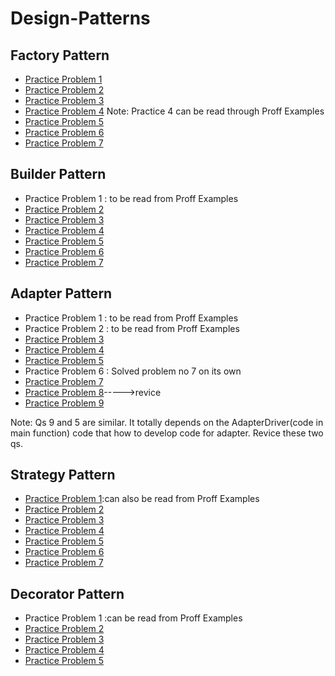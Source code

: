 # Design-Patterns

## Factory Pattern

* [Practice Problem 1](https://www.journaldev.com/1392/factory-design-pattern-in-java)
* [Practice Problem 2](https://alvinalexander.com/java/java-factory-pattern-example#the-concrete-dog-classes)
* [Practice Problem 3](https://www.binpress.com/factory-design-pattern/)
* [Practice Problem 4](https://www.tutorialspoint.com/design_pattern/factory_pattern.htm)
Note: Practice 4 can be read through Proff Examples
* [Practice Problem 5](https://dzone.com/articles/java-the-factory-pattern)
* [Practice Problem 6](https://sourcemaking.com/design_patterns/factory_method)
* [Practice Problem 7](https://www.geeksforgeeks.org/design-patterns-set-2-factory-method)

## Builder Pattern

* Practice Problem 1 : to be read from Proff Examples
* [Practice Problem 2](https://www.tutorialspoint.com/design_pattern/builder_pattern.htm)
* [Practice Problem 3](https://sourcemaking.com/design_patterns/builder/java/2)
* [Practice Problem 4](https://dzone.com/articles/design-pattern-builder-pattern)
* [Practice Problem 5](http://www.newthinktank.com/2012/09/builder-design-pattern-tutorial/)
* [Practice Problem 6](https://www.javagists.com/builder-pattern-with-java-examples)
* [Practice Problem 7](http://www.blackwasp.co.uk/builder_2.aspx)

## Adapter Pattern
* Practice Problem 1 : to be read from Proff Examples
* Practice Problem 2 : to be read from Proff Examples
* [Practice Problem 3](https://www.geeksforgeeks.org/adapter-pattern/)
* [Practice Problem 4](https://sourcemaking.com/design_patterns/adapter)
* [Practice Problem 5](https://www.tutorialspoint.com/design_pattern/adapter_pattern.htm)
* Practice Problem 6 : Solved problem no 7 on its own
* [Practice Problem 7](https://www.journaldev.com/1487/adapter-design-pattern-java)
* [Practice Problem 8](http://www.vogella.com/tutorials/DesignPatternAdapter/article.html)----->revice
* [Practice Problem 9](https://medium.com/@ssaurel/implement-the-adapter-design-pattern-in-java-f9adb6a8828f)

Note: Qs 9 and 5 are similar. It totally depends on the AdapterDriver(code in main function) code that how to develop code for adapter. Revice these two qs.


## Strategy Pattern
* [Practice Problem 1](https://www.tutorialspoint.com/design_pattern/strategy_pattern.htm):can also be read from Proff Examples
* [Practice Problem 2](https://www.journaldev.com/1754/strategy-design-pattern-in-java-example-tutorial)
* [Practice Problem 3](https://dzone.com/articles/design-patterns-strategy)
* [Practice Problem 4](https://sourcemaking.com/design_patterns/strategy)
* [Practice Problem 5](https://www.oodesign.com/strategy-pattern.html)
* [Practice Problem 6](https://www.programcreek.com/2011/01/a-java-example-of-strategy-design-pattern/)
* [Practice Problem 7](https://www.baeldung.com/java-strategy-pattern)


## Decorator Pattern
* Practice Problem 1 :can be read from Proff Examples
* [Practice Problem 2](https://www.journaldev.com/1540/decorator-design-pattern-in-java-example)
* [Practice Problem 3](https://www.tutorialspoint.com/design_pattern/decorator_pattern.htm)
* [Practice Problem 4](https://dzone.com/articles/decorator-design-pattern-in-java)
* [Practice Problem 5](https://sourcemaking.com/design_patterns/decorator)
